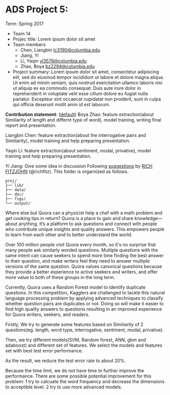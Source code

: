 # ADS Project 5: 

Term: Spring 2017

+ Team 14
+ Projec title: Lorem ipsum dolor sit amet
+ Team members
	+ Chen, Liangbin lc3190@columbia.edu
	+ Jiang, Yi 
	+ Li, Yaqin yl3578@columbia.edu
	+ Zhao, Boya bz2294@columbia.edu
+ Project summary: Lorem ipsum dolor sit amet, consectetur adipiscing elit, sed do eiusmod tempor incididunt ut labore et dolore magna aliqua. Ut enim ad minim veniam, quis nostrud exercitation ullamco laboris nisi ut aliquip ex ea commodo consequat. Duis aute irure dolor in reprehenderit in voluptate velit esse cillum dolore eu fugiat nulla pariatur. Excepteur sint occaecat cupidatat non proident, sunt in culpa qui officia deserunt mollit anim id est laborum.
	
**Contribution statement**: ([default](doc/a_note_on_contributions.md)) 
Boya Zhao: feature extraction(about Similiarity of length and differnt type of word), model training, writing final report and presentation.

Liangbin Chen: feature extraction(about the interrogative pairs and Similiarity), model training and help preparing presentation.

Yaqin Li: feature extraction(about sentiment, modal, privative), model training and help preparing presentation.

Yi Jiang: Give some idea in discussion
Following [suggestions](http://nicercode.github.io/blog/2013-04-05-projects/) by [RICH FITZJOHN](http://nicercode.github.io/about/#Team) (@richfitz). This folder is orgarnized as follows.

```
proj/
├── lib/
├── data/
├── doc/
├── figs/
└── output/
```

Where else but Quora can a physicist help a chef with a math problem and get cooking tips in return? Quora is a place to gain and share knowledge—about anything. It’s a platform to ask questions and connect with people who contribute unique insights and quality answers. This empowers people to learn from each other and to better understand the world.

Over 100 million people visit Quora every month, so it's no surprise that many people ask similarly worded questions. Multiple questions with the same intent can cause seekers to spend more time finding the best answer to their question, and make writers feel they need to answer multiple versions of the same question. Quora values canonical questions because they provide a better experience to active seekers and writers, and offer more value to both of these groups in the long term.

Currently, Quora uses a Random Forest model to identify duplicate questions. In this competition, Kagglers are challenged to tackle this natural language processing problem by applying advanced techniques to classify whether question pairs are duplicates or not. Doing so will make it easier to find high quality answers to questions resulting in an improved experience for Quora writers, seekers, and readers.

Firstly, We try to generate some features based on Similiarity of 2 questions(eg. length, word type, interrogative, sentiment, modal, privative).

Then, we try different models(SVM, Random forest, ANN, gbm and adaboost) and different set of features. We select the models and features set with best test error performance. 

As the result, we reduce the test error rate to about 20%. 

Because the time limit, we do not have time to further improve the performance.
There are some possible potential improvement for this problem:
1 try to calcuate the word frequency and decrease the dimensions to acceptible level.
2 try to use more advanced models.
